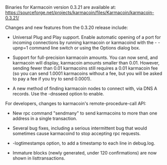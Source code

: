 Binaries for Karmacoin version 0.3.21 are available at:
  https://sourceforge.net/projects/karmacoin/files/Karmacoin/karmacoin-0.3.21/

Changes and new features from the 0.3.20 release include:

* Universal Plug and Play support.  Enable automatic opening of a port for incoming connections by running karmacoin or karmacoind with the - -upnp=1 command line switch or using the Options dialog box.

* Support for full-precision karmacoin amounts.  You can now send, and karmacoin will display, karmacoin amounts smaller than 0.01.  However, sending fewer than 0.01 karmacoins still requires a 0.01 karmacoin fee (so you can send 1.0001 karmacoins without a fee, but you will be asked to pay a fee if you try to send 0.0001).

* A new method of finding karmacoin nodes to connect with, via DNS A records. Use the -dnsseed option to enable.

For developers, changes to karmacoin's remote-procedure-call API:

* New rpc command "sendmany" to send karmacoins to more than one address in a single transaction.

* Several bug fixes, including a serious intermittent bug that would sometimes cause karmacoind to stop accepting rpc requests. 

* -logtimestamps option, to add a timestamp to each line in debug.log.

* Immature blocks (newly generated, under 120 confirmations) are now shown in listtransactions.
